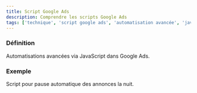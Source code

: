 ```yaml
---
title: Script Google Ads
description: Comprendre les scripts Google Ads
tags: ['technique', 'script google ads', 'automatisation avancée', 'javascript', 'automatisation', 'programmation ads', 'google ads']
---
```


### Définition
Automatisations avancées via JavaScript dans Google Ads.

### Exemple
Script pour pause automatique des annonces la nuit.